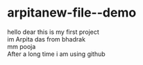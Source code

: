 # arpitanew-file--demo
hello dear this is my first project
<br>
im Arpita das from bhadrak
<br>
mm pooja
<br>
After a long time i am using github

